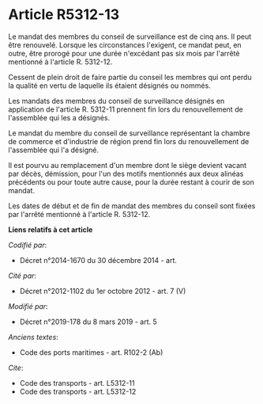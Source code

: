 # Article R5312-13

Le mandat des membres du conseil de surveillance est de cinq ans. Il peut être renouvelé. Lorsque les circonstances
l'exigent, ce mandat peut, en outre, être prorogé pour une durée n'excédant pas six mois par l'arrêté mentionné à l'article
R. 5312-12.

Cessent de plein droit de faire partie du conseil les membres qui ont perdu la qualité en vertu de laquelle ils étaient
désignés ou nommés.

Les mandats des membres du conseil de surveillance désignés en application de l'article R. 5312-11 prennent fin lors du
renouvellement de l'assemblée qui les a désignés.

Le mandat du membre du conseil de surveillance représentant la chambre de commerce et d'industrie de région prend fin lors du
renouvellement de l'assemblée qui l'a désigné.

Il est pourvu au remplacement d'un membre dont le siège devient vacant par décès, démission, pour l'un des motifs mentionnés
aux deux alinéas précédents ou pour toute autre cause, pour la durée restant à courir de son mandat.

Les dates de début et de fin de mandat des membres du conseil sont fixées par l'arrêté mentionné à l'article R. 5312-12.

**Liens relatifs à cet article**

_Codifié par_:

  - Décret n°2014-1670 du 30 décembre 2014 - art.

_Cité par_:

  - Décret n°2012-1102  du 1er octobre 2012 - art. 7 (V)

_Modifié par_:

  - Décret n°2019-178 du 8 mars 2019 - art. 5

_Anciens textes_:

  - Code des ports maritimes - art. R102-2 (Ab)

_Cite_:

  - Code des transports - art. L5312-11
  - Code des transports - art. L5312-12
